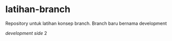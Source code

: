 # latihan-branch
Repository untuk latihan konsep branch. Branch baru bernama development

*development side*
2
